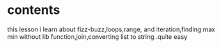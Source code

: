 # contents

this lesson i learn about fizz-buzz,loops,range, and iteration,finding max min without 
lib function,join,converting list to string..quite easy
